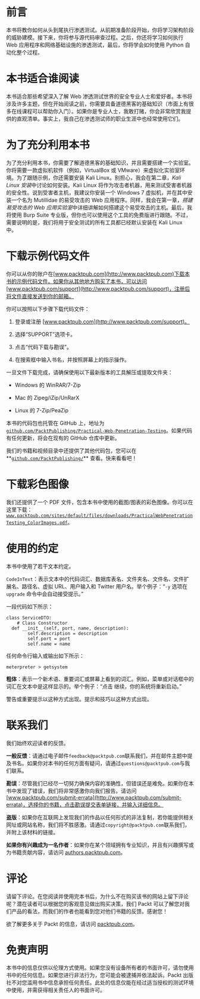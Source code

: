 # 前言

本书将教你如何从头到尾执行渗透测试。从前期准备阶段开始，你将学习架构阶段的威胁建模。接下来，你将参与源代码审查过程。之后，你还将学习如何执行 Web 应用程序和网络基础设施的渗透测试，最后，你将学会如何使用 Python 自动化整个过程。

# 本书适合谁阅读

本书适合那些希望深入了解 Web 渗透测试世界的安全专业人士和爱好者。本书将涉及许多主题，但在开始阅读之前，你需要具备道德黑客的基础知识（市面上有很多在线课程可以帮助你入门）。如果你是专业人士，我敢打赌，你会非常欣赏我提供的直观清单。事实上，我自己在渗透测试师的职业生涯中也经常使用它们。

# 为了充分利用本书

为了充分利用本书，你需要了解道德黑客的基础知识，并且需要搭建一个实验室。你将需要一款虚拟机软件（例如，VirtualBox 或 VMware）来虚拟化实验室环境。为了跟随示例，你还需要安装 Kali Linux。别担心，我会在第二章，*Kali Linux 安装*中讨论如何安装。Kali Linux 将作为攻击者机器，用来测试受害者机器的安全性。说到受害者主机，我建议你安装一个 Windows 7 虚拟机，并在其中安装一个名为 Mutillidae 的易受攻击的 Web 应用程序。同样，我会在第一章，*搭建易受攻击的 Web 应用实验室*中详细讲解如何搭建这个易受攻击的主机。最后，我将使用 Burp Suite 专业版，但你也可以使用这个工具的免费版进行跟随。不过，需要说明的是，我们将用于安全测试的所有工具都已经默认安装在 Kali Linux 中。

# 下载示例代码文件

你可以从你的账户在[www.packtpub.com](http://www.packtpub.com)下载本书的示例代码文件。如果你从其他地方购买了本书，可以访问[www.packtpub.com/support](http://www.packtpub.com/support)，注册后将文件直接发送到你的邮箱。

你可以按照以下步骤下载代码文件：

1.  登录或注册 [www.packtpub.com](http://www.packtpub.com/support)。

1.  选择“SUPPORT”选项卡。

1.  点击“代码下载与勘误”。

1.  在搜索框中输入书名，并按照屏幕上的指示操作。

一旦文件下载完成，请确保使用以下最新版本的工具解压或提取文件夹：

+   Windows 的 WinRAR/7-Zip

+   Mac 的 Zipeg/iZip/UnRarX

+   Linux 的 7-Zip/PeaZip

本书的代码包也托管在 GitHub 上，地址为 [`github.com/PacktPublishing/Practical-Web-Penetration-Testing`](https://github.com/PacktPublishing/Practical-Web-Penetration-Testing)。如果代码有任何更新，将会在现有的 GitHub 仓库中更新。

我们的书籍和视频目录中还提供了其他代码包，您可以在**[`github.com/PacktPublishing/`](https://github.com/PacktPublishing/)** 查看。快来看看吧！

# 下载彩色图像

我们还提供了一个 PDF 文件，包含本书中使用的截图/图表的彩色图像。你可以在这里下载：[`www.packtpub.com/sites/default/files/downloads/PracticalWebPenetrationTesting_ColorImages.pdf`](https://www.packtpub.com/sites/default/files/downloads/PracticalWebPenetrationTesting_ColorImages.pdf)。

# 使用的约定

本书中使用了若干文本约定。

`CodeInText`：表示文本中的代码词汇、数据库表名、文件夹名、文件名、文件扩展名、路径名、虚拟 URL、用户输入和 Twitter 用户名。举个例子：“`-y` 选项在 `upgrade` 命令中会自动接受提示。”

一段代码如下所示：

```
class ServiceDTO:
    # Class Constructor
  def __init__(self, port, name, description):
        self.description = description
        self.port = port
        self.name = name
```

任何命令行输入或输出如下所示：

```
meterpreter > getsystem
```

**粗体**：表示一个新术语、重要词汇或屏幕上看到的词汇。例如，菜单或对话框中的词汇在文本中是这样显示的。举个例子：“点击 继续，你的系统将重新启动。”

警告或重要提示以这种方式出现。提示和技巧以这种方式出现。

# 联系我们

我们始终欢迎读者的反馈。

**一般反馈**：请通过电子邮件`feedback@packtpub.com`联系我们，并在邮件主题中提及书名。如果你对本书的任何方面有疑问，请通过`questions@packtpub.com`与我们联系。

**勘误**：尽管我们已经尽一切努力确保内容的准确性，但错误还是难免。如果你在本书中发现了错误，我们将非常感激你向我们报告。请访问 [www.packtpub.com/submit-errata](http://www.packtpub.com/submit-errata)，选择你的书籍，点击勘误提交表单链接，并输入详细信息。

**盗版**：如果你在互联网上发现我们的作品以任何形式的非法复制，若你能提供相关网址或网站名称，我们将不胜感激。请通过`copyright@packtpub.com`联系我们，并附上该材料的链接。

**如果你有兴趣成为一名作者**：如果你在某个领域拥有专业知识，并且有兴趣撰写或为书籍贡献内容，请访问 [authors.packtpub.com](http://authors.packtpub.com/)。

# 评论

请留下评论。在您阅读并使用完本书后，为什么不在购买该书的网站上留下评论呢？潜在读者可以根据您的客观意见做出购买决策，我们 Packt 可以了解您对我们产品的看法，而我们的作者也能看到您对他们书籍的反馈。感谢您！

欲了解更多关于 Packt 的信息，请访问 [packtpub.com](https://www.packtpub.com/)。

# 免责声明

本书中的信息仅供以伦理方式使用。如果您没有设备所有者的书面许可，请勿使用书中的任何信息。如果您进行非法行为，您可能会被逮捕并依法起诉。Packt 出版社不对您滥用书中信息承担任何责任。此处的信息仅能在经过适当授权的测试环境中使用，并需获得相关责任人的书面许可。
